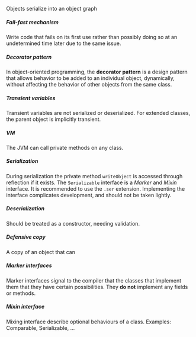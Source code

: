 Objects serialize into an object graph

##### Fail-fast mechanism
Write code that fails on its first use rather than possibly doing so at an undetermined time later due to the same issue.

##### Decorator pattern
In object-oriented programming, the **decorator pattern** is a design pattern that allows behavior to be added to an individual object, dynamically, without affecting the behavior of other objects from the same class.

##### Transient variables
Transient variables are not serialized or deserialized.
For extended classes, the parent object is implicitly transient.

##### VM
The JVM can call private methods on any class.

##### Serialization
During serialization the private method `writeObject` is accessed through reflection if it exists.
The `Serializable` interface is a *Marker* and *Mixin* interface.
It is recommended to use the `.ser` extension.
Implementing the interface complicates development, and should not be taken lightly.

##### Deserialization
Should be treated as a constructor, needing validation.

##### Defensive copy
A copy of an object that can

##### Marker interfaces
Marker interfaces signal to the compiler that the classes that implement them that they have certain possibilities. They **do not** implement any fields or methods.

##### Mixin interface
Mixing interface describe optional behaviours of a class.
Examples: Comparable, Serializable, ...